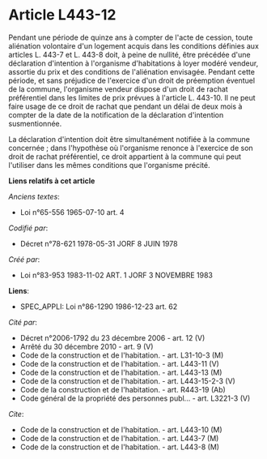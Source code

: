# Article L443-12

Pendant une période de quinze ans à compter de l'acte de cession, toute aliénation volontaire d'un logement acquis dans les
conditions définies aux articles L. 443-7 et L. 443-8 doit, à peine de nullité, être précédée d'une déclaration d'intention à
l'organisme d'habitations à loyer modéré vendeur, assortie du prix et des conditions de l'aliénation envisagée. Pendant cette
période, et sans préjudice de l'exercice d'un droit de préemption éventuel de la commune, l'organisme vendeur dispose d'un
droit de rachat préférentiel dans les limites de prix prévues à l'article L. 443-10. Il ne peut faire usage de ce droit de
rachat que pendant un délai de deux mois à compter de la date de la notification de la déclaration d'intention susmentionnée.

La déclaration d'intention doit être simultanément notifiée à la commune concernée ; dans l'hypothèse où l'organisme renonce
à l'exercice de son droit de rachat préférentiel, ce droit appartient à la commune qui peut l'utiliser dans les mêmes
conditions que l'organisme précité.

**Liens relatifs à cet article**

_Anciens textes_:

  - Loi n°65-556 1965-07-10 art. 4

_Codifié par_:

  - Décret n°78-621 1978-05-31 JORF 8 JUIN 1978

_Créé par_:

  - Loi n°83-953 1983-11-02 ART. 1 JORF 3 NOVEMBRE 1983

**Liens**:

  - SPEC_APPLI: Loi n°86-1290 1986-12-23 art. 62

_Cité par_:

  - Décret n°2006-1792 du 23 décembre 2006 - art. 12 (V)
  - Arrêté du 30 décembre 2010 - art. 9 (V)
  - Code de la construction et de l'habitation. - art. L31-10-3 (M)
  - Code de la construction et de l'habitation. - art. L443-11 (V)
  - Code de la construction et de l'habitation. - art. L443-13 (M)
  - Code de la construction et de l'habitation. - art. L443-15-2-3 (V)
  - Code de la construction et de l'habitation. - art. R443-19 (Ab)
  - Code général de la propriété des personnes publ... - art. L3221-3 (V)

_Cite_:

  - Code de la construction et de l'habitation. - art. L443-10 (M)
  - Code de la construction et de l'habitation. - art. L443-7 (M)
  - Code de la construction et de l'habitation. - art. L443-8 (M)
